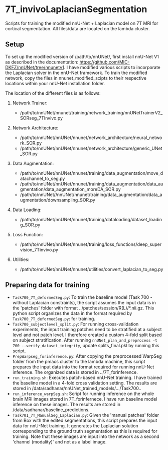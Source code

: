 # 7T_invivoLaplacianSegmentation
Scripts for training the modified nnU-Net + Laplacian model on 7T MRI for cortical segmentation. All files/data are located on the lambda cluster. 

## Setup

To set up the modified version of /path/to/nnUNet/, first install nnU-Net V1 as described in the documentation: https://github.com/MIC-DKFZ/nnUNet/tree/nnunetv1. I have modified various scripts to incorporate the Laplacian solver in the nnU-Net framework. To train the modified network, copy the files in nnunet_modified_scipts to their respective locations within your nnU-Net installation folder. 

The location of the different files is as follows:

1) Network Trainer:
   - /path/to/nnUNet/nnunet/training/network_training/nnUNetTrainerV2_SORseg_7TInvivo.py 

3) Network Architecture:
   - /path/to/nnUNet/nnUNet/nnunet/network_architecture/neural_network_SOR.py
   - /path/to/nnUNet/nnUNet/nnunet/network_architecture/generic_UNet_SOR.py

6) Data Augmentation:
   - /path/to/nnUNet/nnUNet/nnunet/training/data_augmentation/move_datachannel_to_seg.py     
   - /path/to/nnUNet/nnUNet/nnunet/training/data_augmentation/data_augmentation/data_augmentation_moreDA_SOR.py       
   - /path/to/nnUNet//nnUNet/nnunet/training/data_augmentation/data_augmentation/downsampling_SOR.py

7) Data Loading:
   - /path/to/nnUNet/nnUNet/nnunet/training/dataloading/dataset_loading_SOR.py

9) Loss Function:
    - /path/to/nnUNet/nnUNet/nnunet/training/loss_functions/deep_supervision_7Tinvivo.py

11) Utilities:
    - /path/to/nnUNet/nnUNet/nnunet/utilities/convert_laplacian_to_seg.py

## Preparing data for training

- `Task700_7T_deformedSeg.py`: To train the baseline model (Task 700 - without Laplacian constraints), the script assumes the input data is in the 'patches' folder with format ../patches/session/R(L)/*.nii.gz. This python script organizes the data in the format required by `Task700_7T_deformedSeg.py`: for training.
- `Task700_subjectlevel_split.py`: For running cross-validation experiments, the input training patches need to be stratified at a subject level and not patch level. I therefore created a custom 4-fold split based on subject stratification. After running `nnUNet_plan_and_preprocess -t 700 --verify_dataset_integrity`, update splits_final.pkl by running this script.
- `PrepWarpseg_forinference.py`: After copying the preprocessed WarpSeg folder from the pmacs cluster to the lambda machine, this script prepares the input data into the format required for running nnU-Net inference. The organized data is stored in ../7T_forinference. 
- `run_training.sh`: Executes patch-based nnU-Net training. I have trained the baseline model in a 4-fold cross validation setting. The results are stored in /data/sadhanar/nnUNet_trained_models/.../Task700..
- `run_inference_warpSeg.sh`: Script for running inference on the whole brain MRI images stored in 7T_forinfernece. I have run baseline model inference on these images. The results are stored in /data/sadhanar/baseline_predictions. 
- `Task701_7T_ManualSeg_Laplacian.py`: Given the 'manual patches' folder from Box with the edited segmentations, this script prepares the input data for nnU-Net training. It generates the Laplacian solution corresponding to the ground truth segmentation as this is required for training. Note that these images are input into the network as a second 'channel (modality)' and not as a label image. 


